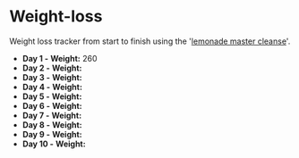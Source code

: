 # Weight-loss
Weight loss tracker from start to finish using the '[lemonade master cleanse](http://organicmastercleanse.com/Step-2-How-To-Do-The-Lemonade-Diet.html)'.

* **Day 1  -**
**Weight:** 260
* **Day 2  -**
**Weight:** 
* **Day 3  -**
**Weight:** 
* **Day 4  -**
**Weight:** 
* **Day 5  -**
**Weight:** 
* **Day 6  -**
**Weight:** 
* **Day 7  -**
**Weight:** 
* **Day 8  -**
**Weight:** 
* **Day 9  -**
**Weight:** 
* **Day 10 -**
**Weight:** 

